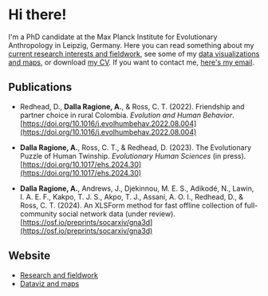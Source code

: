 # Hi there!

I'm a PhD candidate at the Max Planck Institute for Evolutionary Anthropology in Leipzig, Germany.
Here you can read something about my [current research interests and fieldwork](research.md), see some of my [data visualizations and maps](dataviz.md), or download [my CV](https://github.com/ADR1993/ADR1993.github.io/blob/main/assets/DallaRagione_CV.pdf). If you want to contact me, [here's my email](mailto:augusto_dalla_ragione@eva.mpg.de).

## Publications

- Redhead, D., **Dalla Ragione, A.**, & Ross, C. T. (2022). Friendship and partner choice in rural Colombia. *Evolution and Human Behavior*. [https://doi.org/10.1016/j.evolhumbehav.2022.08.004](https://doi.org/10.1016/j.evolhumbehav.2022.08.004)

- **Dalla Ragione, A.**, Ross, C. T., & Redhead, D. (2023). The Evolutionary Puzzle of Human Twinship. *Evolutionary Human Sciences* (in press). [https://doi.org/10.1017/ehs.2024.30](https://doi.org/10.1017/ehs.2024.30)

- **Dalla Ragione, A.**, Andrews, J., Djekinnou, M. E. S., Adikodé, N., Lawin, I. A. E. F., Kakpo, T. J. S., Akpo, T. J., Assani, A. O. I., Redhead, D., & Ross, C. T. (2024). An XLSForm method for fast offline collection of full-community social network data (under review). [https://osf.io/preprints/socarxiv/gna3d](https://osf.io/preprints/socarxiv/gna3d)

## Website

- [Research and fieldwork](research.md)
- [Dataviz and maps](dataviz.md)
